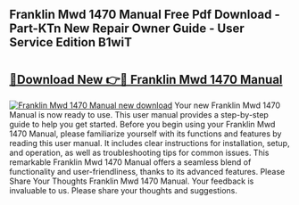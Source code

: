 ## Franklin Mwd 1470 Manual Free Pdf Download - Part-KTn New Repair Owner Guide - User Service Edition B1wiT

# <h2><a href="http://bc12415.oget.top/?id=Franklin+Mwd+1470+Manual">🔗Download New 👉🔴 Franklin Mwd 1470 Manual</a></h2>

[![Franklin Mwd 1470 Manual new download](https://i.imgur.com/5g1atiW.png)](http://bc12415.oget.top/?id=Franklin+Mwd+1470+Manual)
Your new Franklin Mwd 1470 Manual is now ready to use. This user manual provides a step-by-step guide to help you get started. Before you begin using your Franklin Mwd 1470 Manual, please familiarize yourself with its functions and features by reading this user manual. It includes clear instructions for installation, setup, and operation, as well as troubleshooting tips for common issues. This remarkable Franklin Mwd 1470 Manual offers a seamless blend of functionality and user-friendliness, thanks to its advanced features. Please Share Your Thoughts Franklin Mwd 1470 Manual. Your feedback is invaluable to us. Please share your thoughts and suggestions.

